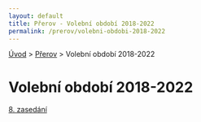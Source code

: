 ```yaml
---
layout: default  
title: Přerov - Volební období 2018-2022
permalink: /prerov/volebni-obdobi-2018-2022
---
```

[Úvod](../../) > [Přerov](../) > Volební období 2018-2022

# Volební období 2018-2022

[8. zasedání](./zasedani-08)